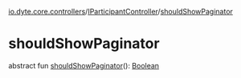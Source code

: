 [io.dyte.core.controllers](../index.md)/[IParticipantController](index.md)/[shouldShowPaginator](should-show-paginator.md)

# shouldShowPaginator


abstract fun [shouldShowPaginator](should-show-paginator.md)(): [Boolean](https://kotlinlang.org/api/latest/jvm/stdlib/kotlin/-boolean/index.html)
